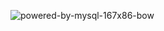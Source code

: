 
![powered-by-mysql-167x86-bow](https://github.com/AshikJenly/L5-SQL/assets/116492348/be58ba45-fbe5-4ec8-b890-f7c070907d16)
